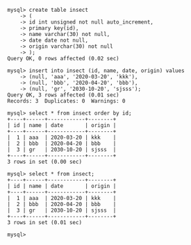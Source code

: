 
	mysql> create table insect
		-> (
		-> id int unsigned not null auto_increment,
		-> primary key(id),
		-> name varchar(30) not null,
		-> date date not null,
		-> origin varchar(30) not null
		-> );
	Query OK, 0 rows affected (0.02 sec)

	mysql> insert into insect (id, name, date, origin) values
		-> (null, 'aaa', '2020-03-20', 'kkk'),
		-> (null, 'bbb', '2020-04-20', 'bbb'),
		-> (null, 'gr', '2030-10-20', 'sjsss');
	Query OK, 3 rows affected (0.01 sec)
	Records: 3  Duplicates: 0  Warnings: 0

	mysql> select * from insect order by id;
	+----+------+------------+--------+
	| id | name | date       | origin |
	+----+------+------------+--------+
	|  1 | aaa  | 2020-03-20 | kkk    |
	|  2 | bbb  | 2020-04-20 | bbb    |
	|  3 | gr   | 2030-10-20 | sjsss  |
	+----+------+------------+--------+
	3 rows in set (0.00 sec)

	mysql> select * from insect;
	+----+------+------------+--------+
	| id | name | date       | origin |
	+----+------+------------+--------+
	|  1 | aaa  | 2020-03-20 | kkk    |
	|  2 | bbb  | 2020-04-20 | bbb    |
	|  3 | gr   | 2030-10-20 | sjsss  |
	+----+------+------------+--------+
	3 rows in set (0.01 sec)

	mysql> 



